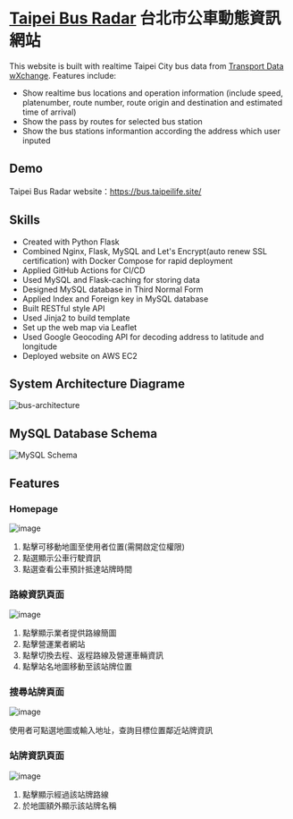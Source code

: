 # [Taipei Bus Radar](https://bus.taipeilife.site/) 台北市公車動態資訊網站

This website is built with realtime Taipei City bus data from [Transport Data wXchange](https://tdx.transportdata.tw/).
Features include:
* Show realtime bus locations and operation information (include speed, platenumber, route number, route origin and destination and estimated time of arrival)
* Show the pass by routes for selected bus station
* Show the bus stations informantion according the address which user inputed


## Demo
Taipei Bus Radar website：https://bus.taipeilife.site/<br>

## Skills
* Created with Python Flask
* Combined Nginx, Flask, MySQL and Let's Encrypt(auto renew SSL certification) with Docker Compose for rapid deployment
* Applied GitHub Actions for CI/CD
* Used MySQL and Flask-caching for storing data
* Designed MySQL database in Third Normal Form
* Applied Index and Foreign key in MySQL database
* Built RESTful style API
* Used Jinja2 to build template
* Set up the web map via Leaflet
* Used Google Geocoding API for decoding address to latitude and longitude
* Deployed website on AWS EC2

## System Architecture Diagrame
![bus-architecture](https://user-images.githubusercontent.com/24973056/218423045-25de1c77-8e4d-44fa-b5f5-a960608c6e3a.png)

## MySQL Database Schema
![MySQL Schema](https://user-images.githubusercontent.com/24973056/128684156-398f38ac-8a9b-481c-afab-85fcabc10225.png)


## Features
### Homepage

![image](https://user-images.githubusercontent.com/24973056/128689061-ce8041c6-32d0-40c8-a7d0-49b535c60c9e.png)

1. 點擊可移動地圖至使用者位置(需開啟定位權限)
2. 點選顯示公車行駛資訊
3. 點選查看公車預計抵達站牌時間

### 路線資訊頁面

![image](https://user-images.githubusercontent.com/24973056/128700003-0ee92499-1bc1-40e5-92aa-789d02dbd991.png)

1. 點擊顯示業者提供路線簡圖
2. 點擊營運業者網站
3. 點擊切換去程、返程路線及營運車輛資訊
4. 點擊站名地圖移動至該站牌位置

### 搜尋站牌頁面

![image](https://user-images.githubusercontent.com/24973056/128719194-aaff5476-c452-4a99-8d9f-3bd927a1adb7.png)

使用者可點選地圖或輸入地址，查詢目標位置鄰近站牌資訊

### 站牌資訊頁面

![image](https://user-images.githubusercontent.com/24973056/128720468-0d6a8d6e-7ecf-4d9c-aa8b-3952a5c1cc37.png)

1. 點擊顯示經過該站牌路線
2. 於地圖額外顯示該站牌名稱
